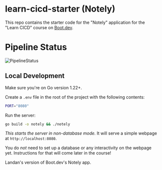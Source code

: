 # learn-cicd-starter (Notely)

This repo contains the starter code for the "Notely" application for the "Learn CICD" course on [Boot.dev](https://boot.dev).

# Pipeline Status
![PipelineStatus](https://github.com/landanqrew/learn-cicd-starter/actions/workflows/ci.yml/badge.svg)

## Local Development

Make sure you're on Go version 1.22+.

Create a `.env` file in the root of the project with the following contents:

```bash
PORT="8080"
```

Run the server:

```bash
go build -o notely && ./notely
```

*This starts the server in non-database mode.* It will serve a simple webpage at `http://localhost:8080`.

You do *not* need to set up a database or any interactivity on the webpage yet. Instructions for that will come later in the course!

Landan's version of Boot.dev's Notely app.
